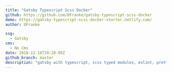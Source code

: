 ```yaml
---
title: "Gatsby Typescript Scss Docker"
github: https://github.com/OFranke/gatsby-typescript-scss-docker
demo: https://gatsby-typescript-scss-docker-starter.netlify.com/
author: OFranke

ssg:
  - Gatsby
cms:
  - No Cms
date: 2018-12-16T20:28:09Z
github_branch: master
description: "gatsby with typescript, scss typed modules, eslint, prettier & husky, docker"
---
```

